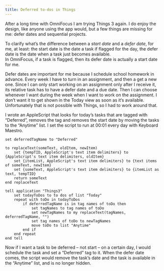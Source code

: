 ```yaml
---
title: Deferred to-dos in Things
---
```


After a long time with OmniFocus I am trying Things 3 again. I do enjoy the design, like anyone using the app would, but a few things are missing for me: defer dates and sequential projects.

To clarify what’s the difference between a *start date* and a *defer date*, for me, at least: the start date is the date a task if flagged for the day, the defer date is the date when a task just becomes available.  
In OmniFocus, if a task is flagged, then its defer date is actually a start date for me.

Defer dates are important for me because I schedule school homework in advance. Every week I have to turn in an assignment, and then a get a new one. Since I can only start working on an assignment only after I receive it, its relative task has to have a defer date and a due date. Then I can choose whenever I want during the week when I want to work on the assignment. I don’t want it to get shown in the Today view as soon as it’s available.  
Unfortunately that is not possible with Things, so I had to work around that.

I wrote an AppleScript that looks for today’s tasks that are tagged with “Deferred”, removes the tag and removes the start date by moving the tasks to the “Anytime” list. I set the script to run at 00:01 every day with Keyboard Maestro.

```applescript
set deferredTagName to "Deferred"

to replaceText(someText, oldItem, newItem)
	set {tempTID, AppleScript's text item delimiters} to {AppleScript's text item delimiters, oldItem}
	set {itemList, AppleScript's text item delimiters} to {text items of someText, newItem}
	set {someText, AppleScript's text item delimiters} to {itemList as text, tempTID}
	return someText
end replaceText

tell application "Things3"
	set todayToDos to to dos of list "Today"
	repeat with toDo in todayToDos
		if deferredTagName is in tag names of toDo then
			set tagNames to tag names of toDo
			set newTagNames to my replaceText(tagNames, deferredTagName, "")
			set tag names of toDo to newTagNames
			move toDo to list "Anytime"
		end if
	end repeat
end tell
```

Now if I want a task to be deferred – not start – on a certain day, I would schedule the task and set a “Deferred” tag to it. When the defer date comes, the script would remove the task’s date and the task is available in the “Anytime” list, and is no longer hidden.
